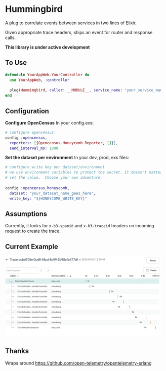 # Hummingbird
A plug to correlate events between services in two lines of Elixir.

Given appropriate trace headers, ships an event for router and response calls.

**This library is under active development**

## To Use
```elixir
defmodule YourAppWeb.YourController do
  use YourAppWeb, :controller

  plug(Hummingbird, caller: __MODULE__, service_name: "your_service_name")
end
```

## Configuration
**Configure OpenCensus**
In your config.exs:
```elixir
# configure opencensus
config :opencensus,
  reporters: [{Opencensus.Honeycomb.Reporter, []}],
  send_interval_ms: 1000
```
**Set the dataset per environment**
In your dev, prod, exs files:

```elixir
# configure write key per dataset/environment
# we use environment variables to protect the secret. It doesn't matter how you
# set the value.  Choose your own adventure.

config :opencensus_honeycomb,
  dataset: "your_dataset_name_goes_here",
  write_key: "${HONEYCOMB_WRITE_KEY}"
```

## Assumptions
Currently, it looks for `x-b3-spanid` and `x-b3-traceid` headers on incoming request to create the trace.


## Current Example

![Image of Trace Waterfall](images/waterfall.png)

## Thanks

Wraps around https://github.com/open-telemetry/opentelemetry-erlang
